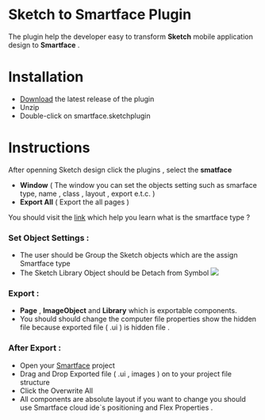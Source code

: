 # Sketch to Smartface Plugin

The plugin help the developer easy to transform **Sketch** mobile application design to  **Smartface** .   


# Installation
-  [Download](https://minhaskamal.github.io/DownGit/#/home?url=https://github.com/smartface/sketch-export-tool/tree/master/smartface.sketchplugin) the latest release of the plugin
-   Unzip
-   Double-click on smartface.sketchplugin
# Instructions

After openning Sketch design click the plugins , select the **smatface**

 - **Window** ( The window you can set the objects setting such as smarface type, name , class , layout , export e.t.c.  )
 - **Export All** ( Export the all pages )

You should visit the [link](http://ref.smartface.io) which help you learn what is the smartface type ?
### Set Object Settings :

- The user should be Group the Sketch objects which are the assign Smartface type 
- The Sketch Library Object should be Detach from Symbol 
 ![  ](https://github.com/smartface/sketch-export-tool/blob/master/gifs/setObject.gif)
### Export : 

- **Page** , **ImageObject** and **Library** which is exportable components.
- You should should change the computer file properties show the hidden file because exported file ( .ui ) is hidden file .
 

### After Export :
- Open your [Smartface](https://cloud.smartface.io/) project 
- Drag and Drop Exported file ( .ui , images ) on to your project file structure 
- Click the Overwrite All  
- All components are absolute layout if you want to change you should use Smartface cloud ide`s positioning and Flex Properties .
 
